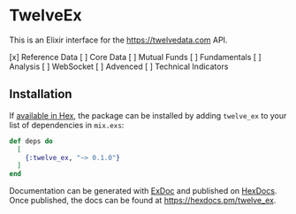 # TwelveEx

This is an Elixir interface for the https://twelvedata.com API.

[x] Reference Data
[ ] Core Data
[ ] Mutual Funds
[ ] Fundamentals
[ ] Analysis
[ ] WebSocket
[ ] Advenced
[ ] Technical Indicators

## Installation

If [available in Hex](https://hex.pm/docs/publish), the package can be installed
by adding `twelve_ex` to your list of dependencies in `mix.exs`:

```elixir
def deps do
  [
    {:twelve_ex, "~> 0.1.0"}
  ]
end
```

Documentation can be generated with [ExDoc](https://github.com/elixir-lang/ex_doc)
and published on [HexDocs](https://hexdocs.pm). Once published, the docs can
be found at <https://hexdocs.pm/twelve_ex>.

